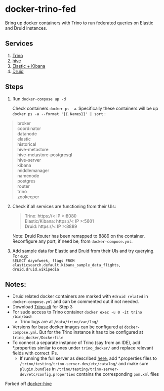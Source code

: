 # docker-trino-fed

Bring up docker containers with Trino to run federated queries on Elastic and Druid instances.
## Services

 1. [Trino](https://hub.docker.com/r/trinodb/trino)
 2. [hive](https://github.com/big-data-europe/docker-hive)
 3. [Elastic + Kibana](https://www.elastic.co/guide/en/kibana/current/docker.html)
 4. [Druid](https://druid.apache.org/docs/latest/tutorials/docker.html)

## Steps

 1. Run `docker-compose up -d`

    Check containers  `docker ps -a`.
    Specifically these containers will be up `docker ps -a --format '{{.Names}}' | sort` :


> broker </br>
> coordinator </br>
> datanode </br>
> elastic </br>
> historical </br>
> hive-metastore </br>
> hive-metastore-postgresql </br>
> hive-server </br>
> kibana </br>
> middlemanager </br>
> namenode </br>
> postgres </br>
> router </br>
> trino </br>
> zookeeper </br>


 2. Check if all services are functioning from their UIs:

    > Trino: https://< IP >:8080 </br>
    > Elastic/Kibana: https://< IP >:5601 </br>
    > Druid: https://< IP >:8889 </br>

    Note: Druid Router has been remapped to 8889 on the container. Reconfigure any port, if need be, from `docker-compose.yml`.

3.    Add sample data for Elastic and Druid from their UIs and try querying. For e.g: </br>
 `SELECT dayofweek, flags FROM elasticsearch.default.kibana_sample_data_flights, druid.druid.wikipedia`


## Notes:

 - Druid related docker containers are marked with `#druid related` in
   `docker-compose.yml` and can be commented out if not needed.
  - Download [Trino-cli](https://trino.io/docs/current/installation/cli.html) for  Step 3
  - For sudo access to Trino container `docker exec -u 0 -it trino /bin/bash`
      - Trino logs are at `/data/trino/var/log/`
   - Versions for base docker images can be configured at `docker-compose.yml`. But for the Trino instance it has to be configured at `trino_docker/Dockerfile`
   - To connect a separate instance of Trino (say from an IDE), add *.properties similar to ones under `trino_docker/` and replace relevant fields with correct IPs.
       - If running the full server as described [here](https://github.com/trinodb/trino), add *.properties files to `/trino/testing/trino-server-dev/etc/catalog/` and make sure `plugin.bundles` in `/trino/testing/trino-server-dev/etc/config.properties` contains the corresponding `pom.xml` files



Forked off [docker-hive](https://github.com/big-data-europe/docker-hive)
